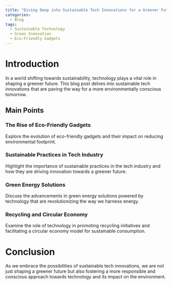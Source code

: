 ```yaml
---
title: "Diving Deep into Sustainable Tech Innovations for a Greener Future"
categories:
  - Blog
tags:
  - Sustainable Technology
  - Green Innovation
  - Eco-Friendly Gadgets
---
```


# Introduction
In a world shifting towards sustainability, technology plays a vital role in shaping a greener future. This blog post delves into sustainable tech innovations that are paving the way for a more environmentally conscious tomorrow.

## Main Points
### The Rise of Eco-Friendly Gadgets
Explore the evolution of eco-friendly gadgets and their impact on reducing environmental footprint.

### Sustainable Practices in Tech Industry
Highlight the importance of sustainable practices in the tech industry and how they are driving innovation towards a greener future.

### Green Energy Solutions
Discuss the advancements in green energy solutions powered by technology that are revolutionizing the way we harness energy.

### Recycling and Circular Economy
Examine the role of technology in promoting recycling initiatives and facilitating a circular economy model for sustainable consumption.

# Conclusion
As we embrace the possibilities of sustainable tech innovations, we are not just shaping a greener future but also fostering a more responsible and conscious approach towards technology and its impact on the environment.